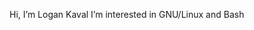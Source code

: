  Hi, I’m Logan Kaval
 I’m interested in GNU/Linux and Bash

<!---
LoganKaval/LoganKaval is a ✨ special ✨ repository because its `README.md` (this file) appears on your GitHub profile.
You can click the Preview link to take a look at your changes.
--->
